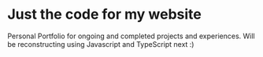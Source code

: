# Just the code for my website

Personal Portfolio for ongoing and completed projects and experiences.
Will be reconstructing using Javascript and TypeScript next :)

